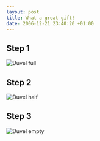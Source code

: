 ```yaml
--- 
layout: post
title: What a great gift!
date: 2006-12-21 23:40:20 +01:00
---
```


## Step 1

![Duvel full](http://dfile.nl/weblog/dennislaumen/files/2006/12/duvel_full.jpg)

## Step 2

![Duvel half](http://dfile.nl/weblog/dennislaumen/files/2006/12/duvel_half.jpg)

## Step 3

![Duvel empty](http://dfile.nl/weblog/dennislaumen/files/2006/12/duvel_empty.JPG)
